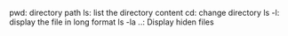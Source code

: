 pwd: directory path
ls: list the directory content
cd: change directory
ls -l: display the file in long format
ls -la ..: Display hiden files
